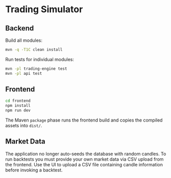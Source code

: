 # Trading Simulator

## Backend

Build all modules:

```bash
mvn -q -T1C clean install
```

Run tests for individual modules:

```bash
mvn -pl trading-engine test
mvn -pl api test
```

## Frontend

```bash
cd frontend
npm install
npm run dev
```

The Maven `package` phase runs the frontend build and copies the compiled assets into `dist/`.

## Market Data

The application no longer auto-seeds the database with random candles. To run
backtests you must provide your own market data via CSV upload from the
frontend. Use the UI to upload a CSV file containing candle information before
invoking a backtest.
